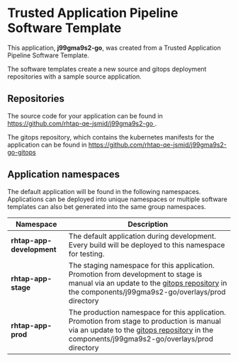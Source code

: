 # Trusted Application Pipeline Software Template

This application, **j99gma9s2-go**, was created from a Trusted Application Pipeline Software Template.

The software templates create a new source and gitops deployment repositories with a sample source application. 

## Repositories

The source code for your application can be found in [https://github.com/rhtap-qe-jsmid/j99gma9s2-go ](https://github.com/rhtap-qe-jsmid/j99gma9s2-go ).
 
The gitops repository, which contains the kubernetes manifests for the application can be found in 
[https://github.com/rhtap-qe-jsmid/j99gma9s2-go-gitops ](https://github.com/rhtap-qe-jsmid/j99gma9s2-go-gitops ) 

## Application namespaces 

The default application will be found in the following namespaces. Applications can be deployed into unique namespaces or multiple software templates can also bet generated into the same group namespaces.  

|  Namespace   |  Description   |  
| -------- | -------- |   
| **rhtap-app-development** | The default application during development. Every build will be deployed to this namespace for testing. | 
| **rhtap-app-stage** | The staging namespace for this application. Promotion from development to stage is manual via an update to the [gitops repository](https://github.com/rhtap-qe-jsmid/j99gma9s2-go-gitops ) in the components/j99gma9s2-go/overlays/prod directory |  
| **rhtap-app-prod** | The production namespace for this application. Promotion from stage to production is manual via an update to the [gitops repository](https://github.com/rhtap-qe-jsmid/j99gma9s2-go-gitops ) in the components/j99gma9s2-go/overlays/prod directory | 